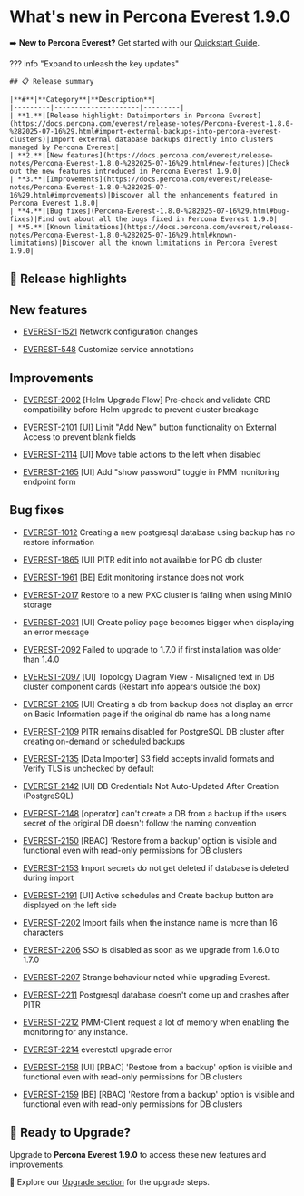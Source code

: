 # What's new in Percona Everest 1.9.0

➡️ **New to Percona Everest?** Get started with our [Quickstart Guide](https://docs.percona.com/everest/quick-install.html).


??? info "Expand to unleash the key updates"

    ## 📋 Release summary

    |**#**|**Category**|**Description**|
    |---------|---------------------|---------|
    | **1.**|[Release highlight: Dataimporters in Percona Everest](https://docs.percona.com/everest/release-notes/Percona-Everest-1.8.0-%282025-07-16%29.html#import-external-backups-into-percona-everest-clusters)|Import external database backups directly into clusters managed by Percona Everest|
    | **2.**|[New features](https://docs.percona.com/everest/release-notes/Percona-Everest-1.8.0-%282025-07-16%29.html#new-features)|Check out the new features introduced in Percona Everest 1.9.0|
    | **3.**|[Improvements](https://docs.percona.com/everest/release-notes/Percona-Everest-1.8.0-%282025-07-16%29.html#improvements)|Discover all the enhancements featured in Percona Everest 1.8.0|
    | **4.**|[Bug fixes](Percona-Everest-1.8.0-%282025-07-16%29.html#bug-fixes)|Find out about all the bugs fixed in Percona Everest 1.9.0|
    | **5.**|[Known limitations](https://docs.percona.com/everest/release-notes/Percona-Everest-1.8.0-%282025-07-16%29.html#known-limitations)|Discover all the known limitations in Percona Everest 1.9.0|


## 🌟 Release highlights

## New features

- [EVEREST-1521](https://perconadev.atlassian.net/browse/EVEREST-1521) Network configuration changes

- [EVEREST-548](https://perconadev.atlassian.net/browse/EVEREST-548) Customize service annotations

## Improvements

- [EVEREST-2002](https://perconadev.atlassian.net/browse/EVEREST-2002) \[Helm Upgrade Flow\] Pre-check and validate CRD compatibility before Helm upgrade to prevent cluster breakage

- [EVEREST-2101](https://perconadev.atlassian.net/browse/EVEREST-2101) \[UI\] Limit "Add New" button functionality on External Access to prevent blank fields

- [EVEREST-2114](https://perconadev.atlassian.net/browse/EVEREST-2114) \[UI\] Move table actions to the left when disabled

- [EVEREST-2165](https://perconadev.atlassian.net/browse/EVEREST-2165) \[UI\] Add "show password" toggle in PMM monitoring endpoint form

## Bug fixes

- [EVEREST-1012](https://perconadev.atlassian.net/browse/EVEREST-1012) Creating a new postgresql database using backup has no restore information

- [EVEREST-1865](https://perconadev.atlassian.net/browse/EVEREST-1865) \[UI\] PITR edit info not available for PG db cluster

- [EVEREST-1961](https://perconadev.atlassian.net/browse/EVEREST-1961) \[BE\] Edit monitoring instance does not work

- [EVEREST-2017](https://perconadev.atlassian.net/browse/EVEREST-2017) Restore to a new PXC cluster is failing when using MinIO storage

- [EVEREST-2031](https://perconadev.atlassian.net/browse/EVEREST-2031) \[UI\] Create policy page becomes bigger when displaying an error message

- [EVEREST-2092](https://perconadev.atlassian.net/browse/EVEREST-2092) Failed to upgrade to 1.7.0 if first installation was older than 1.4.0

- [EVEREST-2097](https://perconadev.atlassian.net/browse/EVEREST-2097) \[UI\] Topology Diagram View - Misaligned text in DB cluster component cards \(Restart info appears outside the box\)

- [EVEREST-2105](https://perconadev.atlassian.net/browse/EVEREST-2105) \[UI\] Creating a db from backup does not display an error on Basic Information page if the original db name has a long name

- [EVEREST-2109](https://perconadev.atlassian.net/browse/EVEREST-2109) PITR remains disabled for PostgreSQL DB cluster after creating on-demand or scheduled backups

- [EVEREST-2135](https://perconadev.atlassian.net/browse/EVEREST-2135) \[Data Importer\] S3 field accepts invalid formats and Verify TLS is unchecked by default

- [EVEREST-2142](https://perconadev.atlassian.net/browse/EVEREST-2142) \[UI\] DB Credentials Not Auto-Updated After Creation \(PostgreSQL\)

- [EVEREST-2148](https://perconadev.atlassian.net/browse/EVEREST-2148) \[operator\] can't create a DB from a backup if the users secret of the original DB doesn't follow the naming convention

- [EVEREST-2150](https://perconadev.atlassian.net/browse/EVEREST-2150) \[RBAC\] 'Restore from a backup' option is visible and functional even with read-only permissions for DB clusters

- [EVEREST-2153](https://perconadev.atlassian.net/browse/EVEREST-2153) Import secrets do not get deleted if database is deleted during import

- [EVEREST-2191](https://perconadev.atlassian.net/browse/EVEREST-2191) \[UI\] Active schedules and Create backup button are displayed on the left side

- [EVEREST-2202](https://perconadev.atlassian.net/browse/EVEREST-2202) Import fails when the instance name is more than 16 characters

- [EVEREST-2206](https://perconadev.atlassian.net/browse/EVEREST-2206) SSO is disabled as soon as we upgrade from 1.6.0 to 1.7.0

- [EVEREST-2207](https://perconadev.atlassian.net/browse/EVEREST-2207) Strange behaviour noted while upgrading Everest.

- [EVEREST-2211](https://perconadev.atlassian.net/browse/EVEREST-2211) Postgresql database doesn't come up and crashes after PITR

- [EVEREST-2212](https://perconadev.atlassian.net/browse/EVEREST-2212) PMM-Client request a lot of memory when enabling the monitoring for any instance.

- [EVEREST-2214](https://perconadev.atlassian.net/browse/EVEREST-2214) everestctl upgrade error

- [EVEREST-2158](https://perconadev.atlassian.net/browse/EVEREST-2158) \[UI\] \[RBAC\] 'Restore from a backup' option is visible and functional even with read-only permissions for DB clusters

- [EVEREST-2159](https://perconadev.atlassian.net/browse/EVEREST-2159) \[BE\] \[RBAC\] 'Restore from a backup' option is visible and functional even with read-only permissions for DB clusters


## 🚀 Ready to Upgrade?

Upgrade to **Percona Everest 1.9.0** to access these new features and improvements.

📖 Explore our [Upgrade section](https://docs.percona.com/everest/upgrade/upgrade_with_helm.html) for the upgrade steps.